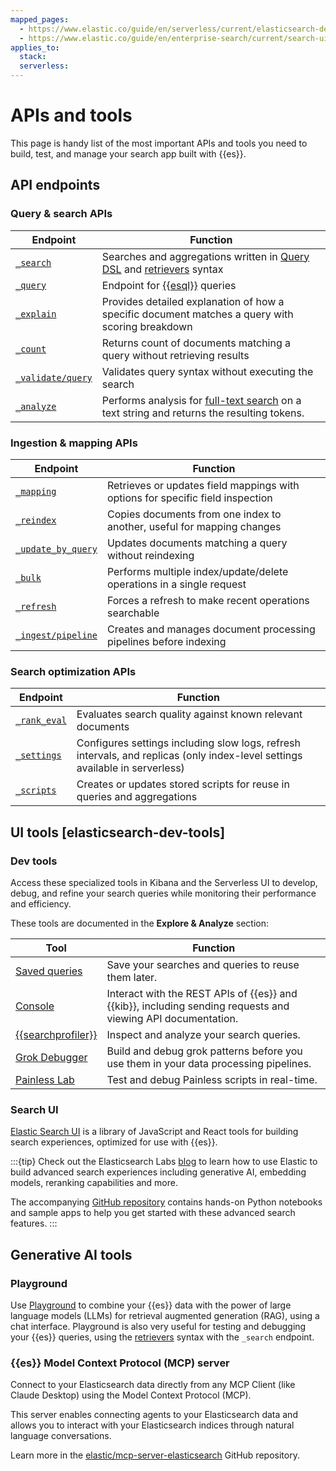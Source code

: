 ```yaml
---
mapped_pages:
  - https://www.elastic.co/guide/en/serverless/current/elasticsearch-dev-tools.html
  - https://www.elastic.co/guide/en/enterprise-search/current/search-ui.html
applies_to:
  stack:
  serverless:
---
```


# APIs and tools

This page is handy list of the most important APIs and tools you need to build, test, and manage your search app built with {{es}}.

## API endpoints

### Query & search APIs

| Endpoint | Function |
|----------|----------|
| [`_search`](https://www.elastic.co/docs/api/doc/elasticsearch/v8/group/endpoint-search) | Searches and aggregations written in [Query DSL](/explore-analyze/query-filter/languages/querydsl.md) and [retrievers](retrievers-overview.md) syntax |
| [`_query`](https://www.elastic.co/docs/api/doc/elasticsearch/v8/group/endpoint-esql)| Endpoint for [{{esql}}](/explore-analyze/query-filter/languages/esql.md) queries |
| [`_explain`](https://www.elastic.co/docs/api/doc/elasticsearch/v8/operation/operation-explain) | Provides detailed explanation of how a specific document matches a query with scoring breakdown |
| [`_count`](https://www.elastic.co/docs/api/doc/elasticsearch/v8/operation/operation-count) | Returns count of documents matching a query without retrieving results |
| [`_validate/query`](https://www.elastic.co/docs/api/doc/elasticsearch/v8/operation/operation-indices-validate-query) | Validates query syntax without executing the search |
| [`_analyze`](https://www.elastic.co/guide/en/elasticsearch/reference/current/indices-analyze.html) | Performs analysis for [full-text search](./full-text.md) on a text string and returns the resulting tokens. |

### Ingestion & mapping APIs

| Endpoint | Function |
|----------|----------|
| [`_mapping`](https://www.elastic.co/docs/api/doc/elasticsearch/v8/operation/operation-indices-get-field-mapping) | Retrieves or updates field mappings with options for specific field inspection |
| [`_reindex`](https://www.elastic.co/docs/api/doc/elasticsearch/v8/operation/operation-reindex) | Copies documents from one index to another, useful for mapping changes |
| [`_update_by_query`](https://www.elastic.co/docs/api/doc/elasticsearch/v8/operation/operation-update-by-query) | Updates documents matching a query without reindexing |
| [`_bulk`](https://www.elastic.co/docs/api/doc/elasticsearch/v8/operation/operation-bulk-1) | Performs multiple index/update/delete operations in a single request |
| [`_refresh`](https://www.elastic.co/docs/api/doc/elasticsearch/v8/operation/operation-indices-refresh-3) | Forces a refresh to make recent operations searchable |
| [`_ingest/pipeline`](https://www.elastic.co/docs/api/doc/elasticsearch/v8/group/endpoint-ingest) | Creates and manages document processing pipelines before indexing |

### Search optimization APIs

| Endpoint | Function |
|----------|----------|
| [`_rank_eval`](https://www.elastic.co/docs/api/doc/elasticsearch/v8/operation/operation-rank-eval)| Evaluates search quality against known relevant documents |
| [`_settings`](https://www.elastic.co/docs/api/doc/elasticsearch/v8/operation/operation-indices-get-settings-1) | Configures settings including slow logs, refresh intervals, and replicas (only index-level settings available in serverless) |
| [`_scripts`](https://www.elastic.co/docs/api/doc/elasticsearch/v8/group/endpoint-script) | Creates or updates stored scripts for reuse in queries and aggregations |


## UI tools [elasticsearch-dev-tools]

### Dev tools

Access these specialized tools in Kibana and the Serverless UI to develop, debug, and refine your search queries while monitoring their performance and efficiency.

These tools are documented in the **Explore & Analyze** section:

| Tool | Function |
|------|----------|
| [Saved queries](/explore-analyze/query-filter/tools/saved-queries.md) | Save your searches and queries to reuse them later. |
| [Console](/explore-analyze/query-filter/tools/console.md) | Interact with the REST APIs of {{es}} and {{kib}}, including sending requests and viewing API documentation. |
| [{{searchprofiler}}](/explore-analyze/query-filter/tools/search-profiler.md) | Inspect and analyze your search queries. |
| [Grok Debugger](/explore-analyze/query-filter/tools/grok-debugger.md) | Build and debug grok patterns before you use them in your data processing pipelines. |
| [Painless Lab](/explore-analyze/scripting/painless-lab.md) | Test and debug Painless scripts in real-time. |

### Search UI

[Elastic Search UI](./site-or-app/search-ui.md) is a library of JavaScript and React tools for building search experiences, optimized for use with {{es}}.

:::{tip}
Check out the Elasticsearch Labs [blog](https://www.elastic.co/search-labs) to learn how to use Elastic to build advanced search experiences including generative AI, embedding models, reranking capabilities and more.

The accompanying [GitHub repository](https://www.github.com/elastic/elasticsearch-labs) contains hands-on Python notebooks and sample apps to help you get started with these advanced search features.
:::

## Generative AI tools

### Playground

Use [Playground](rag/playground.md) to combine your {{es}} data with the power of large language models (LLMs) for retrieval augmented generation (RAG), using a chat interface. Playground is also very useful for testing and debugging your {{es}} queries, using the [retrievers](retrievers-overview.md) syntax with the `_search` endpoint.

### {{es}} Model Context Protocol (MCP) server

Connect to your Elasticsearch data directly from any MCP Client (like Claude Desktop) using the Model Context Protocol (MCP).

This server enables connecting agents to your Elasticsearch data and allows you to interact with your Elasticsearch indices through natural language conversations.

Learn more in the [elastic/mcp-server-elasticsearch](https://github.com/elastic/mcp-server-elasticsearch?tab=readme-ov-file#elasticsearch-mcp-server) GitHub repository.